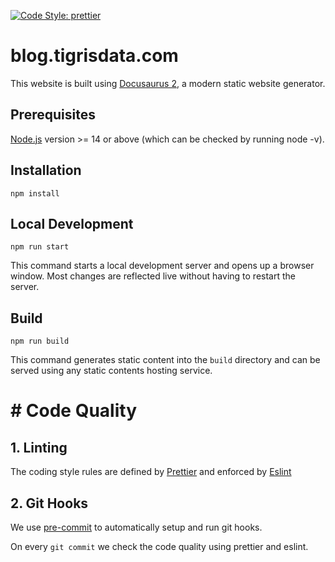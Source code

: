 [![Code Style: prettier](https://img.shields.io/badge/code_style-prettier-ff69b4.svg)](https://github.com/prettier/prettier)

# blog.tigrisdata.com

This website is built using [Docusaurus 2](https://docusaurus.io/), a modern
static website generator.

## Prerequisites

[Node.js](https://nodejs.org/en/download/) version >= 14 or above (which can
be checked by running node -v).

## Installation

```shell
npm install
```

## Local Development

```shell
npm run start
```

This command starts a local development server and opens up a browser window.
Most changes are reflected live without having to restart the server.

## Build

```shell
npm run build
```

This command generates static content into the `build` directory and can be
served using any static contents hosting service.

# # Code Quality

## 1. Linting

The coding style rules are defined by [Prettier](https://prettier.io/) and
enforced by [Eslint](https://eslint.org)

## 2. Git Hooks

We use [pre-commit](https://pre-commit.com/index.html) to automatically
setup and run git hooks.

On every `git commit` we check the code quality using prettier and eslint.
